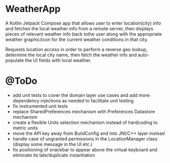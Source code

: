 # WeatherApp
A Kotlin Jetpack Compose app that allows user to enter location(city) info and fetches the local weather info from a remote
server, then displays pieces of relevant weather info back tothe user along with the appropriate weather graphic/icon for the
current weather conditions in that city.

Requests location access in order to perform a reverse geo lookup, determine the local city name, then fetch the weather info and
auto-populate the UI fields with local weather.



# @ToDo
- add unit tests to cover the domain layer use cases and add more dependency injections as needed to facilitate unit testing
- fix instrumented unit tests 
- replace SharedPreferences mechanism with Preferences Datastore mechanism
- create a flexible Units selection mechanism instead of hardcoding to metric units
- move the API key away from BuildConfig and into JNI/C++ layer instead
- handle case of ungranted permissions in the LocationManager class (display some message in the UI etc.)
- fix positioning of snackbar to appear above the virtual keyboard and eliminate its late/duplicate instantiation
